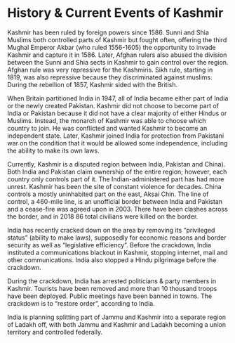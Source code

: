 # History & Current Events of Kashmir
Kashmir has been ruled by foreign powers since 1586. Sunni and Shia Muslims both controlled parts of Kashmir but fought often, offering the third Mughal Emperor Akbar (who ruled 1556-1605) the opportunity to invade Kashmir and capture it in 1586. Later, Afghan rulers also abused the division between the Sunni and Shia sects in Kashmir to gain control over the region. Afghan rule was very repressive for the Kashmiris. Sikh rule, starting in 1819, was also repressive because they discriminated against muslims. During the rebellion of 1857, Kashmir sided with the British.

When Britain partitioned India in 1947, all of India became either part of India or the newly created Pakistan. Kashmir did not choose to become part of India or Pakistan because it did not have a clear majority of either Hindus or Muslims. Instead, the monarch of Kashmir was able to choose which country to join. He was conflicted and wanted Kashmir to become an independent state. Later, Kashmir joined India for protection from Pakistani war on the condition that it would be allowed some independence, including the ability to make its own laws.

Currently, Kashmir is a disputed region between India, Pakistan and China). Both India and Pakistan claim ownership of the entire region; however, each country only controls part of it. The Indian-administered part has had more unrest. Kashmir has been the site of constant violence for decades. China controls a mostly uninhabited part on the east, Aksai Chin. The line of control, a 460-mile line, is an unofficial border between India and Pakistan and a cease-fire was agreed upon in 2003. There have been clashes across the border, and in 2018 86 total civilians were killed on the border.

India has recently cracked down on the area by removing its “privileged status” (ability to make laws), supposedly for economic reasons and border security as well as “legislative efficiency”. Before the crackdown, India instituted a communications blackout in Kashmir, stopping internet, mail and other communications. India also stopped a Hindu pilgrimage before the crackdown.

During the crackdown, India has arrested politicians & party members in Kashmir. Tourists have been removed and more than 10 thousand troops have been deployed. Public meetings have been banned in towns. The crackdown is to “restore order”, according to India.

India is planning splitting part of Jammu and Kashmir into a separate region of Ladakh off, with both Jammu and Kashmir and Ladakh becoming a union territory and controlled federally.
